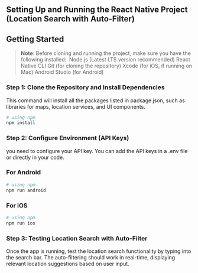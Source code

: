 
## Setting Up and Running the React Native Project (Location Search with Auto-Filter)

## Getting Started

>**Note**: Before cloning and running the project, make sure you have the following installed:.
            Node.js (Latest LTS version recommended)
            React Native CLI
            Git (for cloning the repository)
            Xcode (for iOS, if running on Mac)
            Android Studio (for Android)

### Step 1: Clone the Repository and Install Dependencies

  This command will install all the packages listed in package.json, such as libraries for maps, location services, and UI components.

```bash
# using npm
npm install

```

### Step 2: Configure Environment (API Keys)
 you need to configure your API key. You can add the API keys in a .env file or directly in your code.

### For Android

```bash
# using npm
npm run android

```

### For iOS

```bash
# using npm
npm run ios

```

### Step 3: Testing Location Search with Auto-Filter
Once the app is running, test the location search functionality by typing into the search bar. The auto-filtering should work in real-time, displaying relevant location suggestions based on user input.
